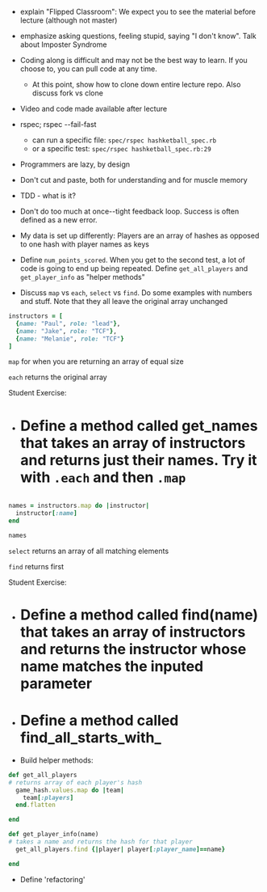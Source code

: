 - explain "Flipped Classroom":  We expect you to see the material before lecture (although not master)

- emphasize asking questions, feeling stupid, saying "I don't know".  Talk about Imposter Syndrome

- Coding along is difficult and may not be the best way to learn.  If you choose to, you can pull code at any time.
  - At this point, show how to clone down entire lecture repo.  Also discuss fork vs clone

- Video and code made available after lecture

- rspec; rspec --fail-fast
    - can run a specific file: `spec/rspec hashketball_spec.rb`
    - or a specific test: `spec/rspec hashketball_spec.rb:29`

- Programmers are lazy, by design

- Don't cut and paste, both for understanding and for muscle memory

- TDD - what is it?

- Don't do too much at once--tight feedback loop.  Success is often defined as a new error.

- My data is set up differently:  Players are an array of hashes as opposed to one hash with player names as keys

- Define `num_points_scored`.  When you get to the second test, a lot of code is going to end up being repeated.  Define `get_all_players` and `get_player_info` as "helper methods"

- Discuss `map` vs `each`, `select` vs `find`.  Do some examples with numbers and stuff.  Note that they all leave the original array unchanged

```rb
instructors = [
  {name: "Paul", role: "lead"},
  {name: "Jake", role: "TCF"},
  {name: "Melanie", role: "TCF"}
]
```
`map` for when you are returning an array of equal size

`each` returns the original array

Student Exercise:  
- # Define a method called get_names that takes an array of instructors and returns just their names.  Try it with `.each` and then `.map`

```rb

names = instructors.map do |instructor|
  instructor[:name]
end

names
```


`select` returns an array of all matching elements

`find` returns first

Student Exercise:  
- # Define a method called find(name) that takes an array of instructors and returns the instructor whose name matches the inputed parameter
- # Define a method called  find_all_starts_with_

- Build helper methods:

```rb
def get_all_players
# returns array of each player's hash
  game_hash.values.map do |team|
    team[:players]
  end.flatten

end

def get_player_info(name)
# takes a name and returns the hash for that player
  get_all_players.find {|player| player[:player_name]==name}

end
```

- Define 'refactoring'